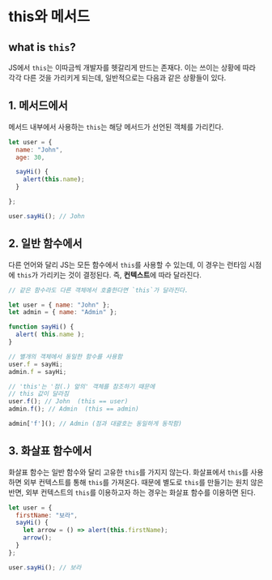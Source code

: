 # this와 메서드

## what is `this`?

JS에서 `this`는 이따금씩 개발자를 헷갈리게 만드는 존재다. 이는 쓰이는 상황에 따라 각각 다른 것을 가리키게 되는데, 일반적으로는 다음과 같은 상황들이 있다.

## 1. 메서드에서
메서드 내부에서 사용하는 `this`는 해당 메서드가 선언된 객체를 가리킨다.

```js
let user = {
  name: "John",
  age: 30,

  sayHi() {
    alert(this.name);
  }

};

user.sayHi(); // John
```

## 2. 일반 함수에서
다른 언어와 달리 JS는 모든 함수에서 `this`를 사용할 수 있는데, 이 경우는 런타임 시점에 `this`가 가리키는 것이 결정된다. 즉, **컨텍스트**에 따라 달라진다.

```js
// 같은 함수라도 다른 객체에서 호출한다면 `this`가 달라진다.

let user = { name: "John" };
let admin = { name: "Admin" };

function sayHi() {
  alert( this.name );
}

// 별개의 객체에서 동일한 함수를 사용함
user.f = sayHi;
admin.f = sayHi;

// 'this'는 '점(.) 앞의' 객체를 참조하기 때문에
// this 값이 달라짐
user.f(); // John  (this == user)
admin.f(); // Admin  (this == admin)

admin['f'](); // Admin (점과 대괄호는 동일하게 동작함)
```

## 3. 화살표 함수에서
화살표 함수는 일반 함수와 달리 고유한 `this`를 가지지 않는다. 화살표에서 `this`를 사용하면 외부 컨텍스트를 통해 `this`를 가져온다. 때문에 별도로 `this`를 만들기는 원치 않은 반면, 외부 컨텍스트의 `this`를 이용하고자 하는 경우는 화살표 함수를 이용하면 된다.

```js
let user = {
  firstName: "보라",
  sayHi() {
    let arrow = () => alert(this.firstName);
    arrow();
  }
};

user.sayHi(); // 보라
```
